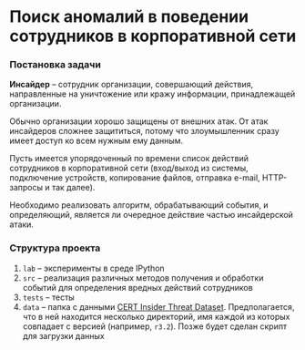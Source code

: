 # Поиск аномалий в поведении сотрудников в корпоративной сети

### Постановка задачи

**Инсайдер** – сотрудник организации, совершающий действия, направленные на уничтожение или кражу информации, принадлежащей организации.

Обычно организации хорошо защищены от внешних атак. От атак инсайдеров сложнее защититься, потому что злоумышленник сразу имеет доступ ко всем нужным ему данным.

Пусть имеется упорядоченный по времени список действий сотрудников в корпоративной сети (вход/выход из системы, подключение устройств, копирование файлов, отправка e-mail, HTTP-запросы и так далее).

Необходимо реализовать алгоритм, обрабатывающий события, и определяющий, является ли очередное действие частью инсайдерской атаки.

### Структура проекта

1. `lab` – эксперименты в среде IPython
2. `src` – реализация различных методов получения и обработки событий для определения вредных действий сотрудников
3. `tests` – тесты
4. `data` – папка с данными [CERT Insider Threat Dataset](https://kilthub.cmu.edu/articles/dataset/Insider_Threat_Test_Dataset/12841247). Предполагается, что в ней находится несколько директорий, имя каждой из которых совпадает с версией (например, `r3.2`). Позже будет сделан скрипт для загрузки данных
